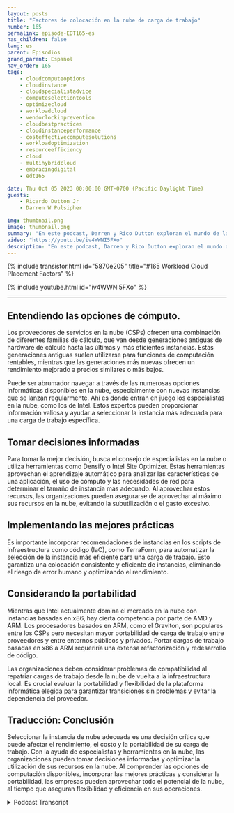 ```yaml
---
layout: posts
title: "Factores de colocación en la nube de carga de trabajo"
number: 165
permalink: episode-EDT165-es
has_children: false
lang: es
parent: Episodios
grand_parent: Español
nav_order: 165
tags:
    - cloudcomputeoptions
    - cloudinstance
    - cloudspecialistadvice
    - computeselectiontools
    - optimizecloud
    - workloadcloud
    - vendorlockinprevention
    - cloudbestpractices
    - cloudinstanceperformance
    - costeffectivecomputesolutions
    - workloadoptimization
    - resourceefficiency
    - cloud
    - multihybridcloud
    - embracingdigital
    - edt165

date: Thu Oct 05 2023 00:00:00 GMT-0700 (Pacific Daylight Time)
guests:
    - Ricardo Dutton Jr
    - Darren W Pulsipher

img: thumbnail.png
image: thumbnail.png
summary: "En este podcast, Darren y Rico Dutton exploran el mundo de las instancias en la nube y los factores a considerar al seleccionar la instancia adecuada para tu carga de trabajo. Discuten las diferentes opciones de cómputo disponibles en la nube, la importancia de encontrar el equilibrio adecuado entre rendimiento y costo, y el papel de los especialistas en la nube en ayudar a las organizaciones a tomar decisiones informadas."
video: "https://youtu.be/iv4WWNI5FXo"
description: "En este podcast, Darren y Rico Dutton exploran el mundo de las instancias en la nube y los factores a considerar al seleccionar la instancia adecuada para tu carga de trabajo. Discuten las diferentes opciones de cómputo disponibles en la nube, la importancia de encontrar el equilibrio adecuado entre rendimiento y costo, y el papel de los especialistas en la nube en ayudar a las organizaciones a tomar decisiones informadas."
---
```


<div>
{% include transistor.html id="5870e205" title="#165 Workload Cloud Placement Factors" %}

{% include youtube.html id="iv4WWNI5FXo" %}
</div>

---

## Entendiendo las opciones de cómputo.

Los proveedores de servicios en la nube (CSPs) ofrecen una combinación de diferentes familias de cálculo, que van desde generaciones antiguas de hardware de cálculo hasta las últimas y más eficientes instancias. Estas generaciones antiguas suelen utilizarse para funciones de computación rentables, mientras que las generaciones más nuevas ofrecen un rendimiento mejorado a precios similares o más bajos.

Puede ser abrumador navegar a través de las numerosas opciones informáticas disponibles en la nube, especialmente con nuevas instancias que se lanzan regularmente. Ahí es donde entran en juego los especialistas en la nube, como los de Intel. Estos expertos pueden proporcionar información valiosa y ayudar a seleccionar la instancia más adecuada para una carga de trabajo específica.

## Tomar decisiones informadas

Para tomar la mejor decisión, busca el consejo de especialistas en la nube o utiliza herramientas como Densify o Intel Site Optimizer. Estas herramientas aprovechan el aprendizaje automático para analizar las características de una aplicación, el uso de cómputo y las necesidades de red para determinar el tamaño de instancia más adecuado. Al aprovechar estos recursos, las organizaciones pueden asegurarse de aprovechar al máximo sus recursos en la nube, evitando la subutilización o el gasto excesivo.

## Implementando las mejores prácticas

Es importante incorporar recomendaciones de instancias en los scripts de infraestructura como código (IaC), como TerraForm, para automatizar la selección de la instancia más eficiente para una carga de trabajo. Esto garantiza una colocación consistente y eficiente de instancias, eliminando el riesgo de error humano y optimizando el rendimiento.

## Considerando la portabilidad

Mientras que Intel actualmente domina el mercado en la nube con instancias basadas en x86, hay cierta competencia por parte de AMD y ARM. Los procesadores basados en ARM, como el Graviton, son populares entre los CSPs pero necesitan mayor portabilidad de carga de trabajo entre proveedores y entre entornos públicos y privados. Portar cargas de trabajo basadas en x86 a ARM requeriría una extensa refactorización y redesarrollo de código.

Las organizaciones deben considerar problemas de compatibilidad al repatriar cargas de trabajo desde la nube de vuelta a la infraestructura local. Es crucial evaluar la portabilidad y flexibilidad de la plataforma informática elegida para garantizar transiciones sin problemas y evitar la dependencia del proveedor.

## Traducción: Conclusión

Seleccionar la instancia de nube adecuada es una decisión crítica que puede afectar el rendimiento, el costo y la portabilidad de su carga de trabajo. Con la ayuda de especialistas y herramientas en la nube, las organizaciones pueden tomar decisiones informadas y optimizar la utilización de sus recursos en la nube. Al comprender las opciones de computación disponibles, incorporar las mejores prácticas y considerar la portabilidad, las empresas pueden aprovechar todo el potencial de la nube, al tiempo que aseguran flexibilidad y eficiencia en sus operaciones.



<details>
<summary> Podcast Transcript </summary>

<p></p>

</details>
